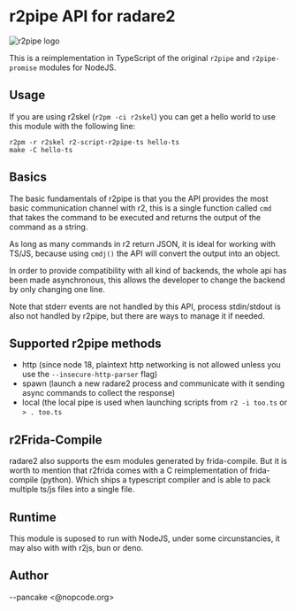 # r2pipe API for radare2

![r2pipe logo](http://lolcathost.org/b/r2pipe.png)

This is a reimplementation in TypeScript of the original `r2pipe` and `r2pipe-promise` modules for NodeJS.

## Usage

If you are using r2skel (`r2pm -ci r2skel`) you can get a hello world to use this module with the following line:

```
r2pm -r r2skel r2-script-r2pipe-ts hello-ts
make -C hello-ts
```

## Basics

The basic fundamentals of r2pipe is that you the API provides the most basic communication channel with r2, this is a single function called `cmd` that takes the command to be executed and returns the output of the command as a string.

As long as many commands in r2 return JSON, it is ideal for working with TS/JS, because using `cmdj()` the API will convert the output into an object.

In order to provide compatibility with all kind of backends, the whole api has been made asynchronous, this allows the developer to change the backend by only changing one line.

Note that stderr events are not handled by this API, process stdin/stdout is also not handled by r2pipe, but there are ways to manage it if needed.

## Supported r2pipe methods

* http (since node 18, plaintext http networking is not allowed unless you use the `--insecure-http-parser` flag)
* spawn (launch a new radare2 process and communicate with it sending async commands to collect the response)
* local (the local pipe is used when launching scripts from `r2 -i too.ts` or `> . too.ts`

## r2Frida-Compile

radare2 also supports the esm modules generated by frida-compile. But it is worth to mention that r2frida comes with a C reimplementation of frida-compile (python). Which ships a typescript compiler and is able to pack multiple ts/js files into a single file.

## Runtime

This module is suposed to run with NodeJS, under some circunstancies, it may also with with r2js, bun or deno.

## Author

--pancake <@nopcode.org>
